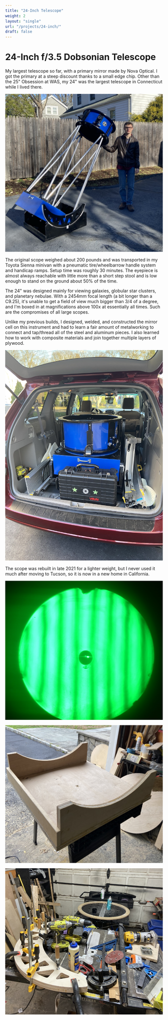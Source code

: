 ```yaml
---
title: "24-Inch Telescope"
weight: 2
layout: "single"
url: "/projects/24-inch/"
draft: false
---
```


# 24-Inch f/3.5 Dobsonian Telescope

My largest telescope so far, with a primary mirror made by Nova Optical. I got the primary at a steep discount thanks to a small edge chip. Other than the 25" Obsession at WAS, my 24" was the largest telescope in Connecticut while I lived there.

![Mk1](images/skytel24.jpg)

The original scope weighed about 200 pounds and was transported in my Toyota Sienna minivan with a pneumatic tire/wheelbarrow handle system and handicap ramps. Setup time was roughly 30 minutes. The eyepiece is almost always reachable with little more than a short step stool and is low enough to stand on the ground about 50% of the time.  

The 24" was designed mainly for viewing galaxies, globular star clusters, and planetary nebulae. With a 2454mm focal length (a bit longer than a C9.25), it's unable to get a field of view much bigger than 3/4 of a degree, and I'm boxed in at magnifications above 100x at essentially all times. Such are the compromises of all large scopes.

Unlike my previous builds, I designed, welded, and constructed the mirror cell on this instrument and had to learn a fair amount of metalworking to connect and tap/thread all of the steel and aluminum pieces. I also learned how to work with composite materials and join together multiple layers of plywood.

![Compacted](images/invan.jpeg)

The scope was rebuilt in late 2021 for a lighter weight, but I never used it much after moving to Tucson, so it is now in a new home in California.

![DPAC image](images/dpaccropped.jpg)

![Construction image](images/rocker.jpeg)

![Construction image](images/assemblyline.jpg)